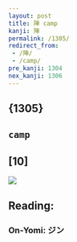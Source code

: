 ```yaml
---
layout: post
title: 陣 camp
kanji: 陣
permalink: /1305/
redirect_from:
 - /陣/
 - /camp/
pre_kanji: 1304
nex_kanji: 1306
---
```


## {1305}

## `camp`

## [10]

<div class="stroke"><img src="E999A3.png" /></div>

## Reading:

### On-Yomi: ジン
